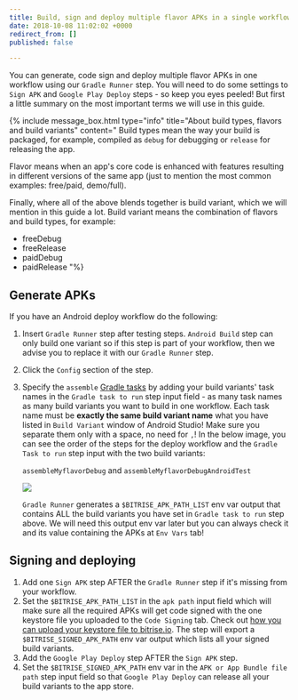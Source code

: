 ```yaml
---
title: Build, sign and deploy multiple flavor APKs in a single workflow
date: 2018-10-08 11:02:02 +0000
redirect_from: []
published: false

---
```

You can generate, code sign and deploy multiple flavor APKs in one workflow using our `Gradle Runner` step. You will need to do some settings to `Sign APK` and `Google Play Deploy` steps - so keep you eyes peeled! But first a little summary on the most important terms we will use in this guide.

{% include message_box.html type="info" title="About build types, flavors and build variants" content="
Build types mean the way your build is packaged, for example, compiled as `debug` for debugging or `release` for releasing the app.

Flavor means when an app's core code is enhanced with features resulting in different versions of the same app (just to mention the most common examples: free/paid, demo/full).

Finally, where all of the above blends together is build variant, which we will mention in this guide a lot. Build variant means the combination of flavors and build types, for example:

* freeDebug
* freeRelease
* paidDebug
* paidRelease
  "%}

## Generate APKs

If you have an Android deploy workflow do the following:

1. Insert `Gradle Runner` step after testing steps. `Android Build` step can only build one variant so if this step is part of your workflow, then we advise you to replace it with our `Gradle Runner` step.
2. Click the `Config` section of the step.
3. Specify the `assemble` [Gradle tasks](/tips-and-tricks/android-tips-and-tricks/#what-are-gradle-tasks-and-how-can-i-get-the-list-of-available-tasks-in-my-project/) by adding your build variants' task names in the `Gradle task to run` step input field - as many task names as many build variants you want to build in one workflow. Each task name must be **exactly the same build variant name** what you have listed in `Build Variant` window of Android Studio! Make sure you separate them only with a space, no need for `,`! In the below image, you can see the order of the steps for the deploy workflow and the `Gradle Task to run` step input with the two build variants:

   `assembleMyflavorDebug` and `assembleMyflavorDebugAndroidTest`

   ![](/img/gradle-multiflavor.jpg)

   `Gradle Runner` generates a `$BITRISE_APK_PATH_LIST` env var output that contains ALL the build variants you have set in `Gradle task to run` step above. We will need this output env var later but you can always check it and its value containing the APKs at `Env Vars` tab!

## Signing and deploying

1. Add one `Sign APK` step AFTER the `Gradle Runner` step if it's missing from your workflow.
2. Set the `$BITRISE_APK_PATH_LIST` in the `apk path` input field which will make sure all the required APKs will get code signed with the one keystore file you uploaded to the `Code Signing` tab. Check out [how you can upload your keystore file to bitrise.io](/code-signing/android-code-signing/android-code-signing-using-bitrise-sign-apk-step/#create-a-signed-apk-with-the-sign-apk-step/). The step will export a `$BITRISE_SIGNED_APK_PATH` env var output which lists all your signed build variants.
3. Add the `Google Play Deploy` step AFTER the `Sign APK` step.
4. Set the `$BITRISE_SIGNED_APK_PATH` env var in the `APK or App Bundle file path` step input field so that `Google Play Deploy` can release all your build variants to the app store.